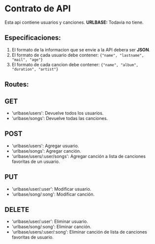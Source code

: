 # Contrato de API

Esta api contiene usuarios y canciones.
**URLBASE:** Todavia no tiene.

## Especificaciones:
1.  El formato de la informacion que se envie a la API debera ser **JSON**.
2.  El formato de cada usuario debe contener: <code>{"name", "lastname", "mail", "age"}</code>
3.  El formato de cada cancion debe contener: <code>{"name", "album", "duration", "artist"}</code>

## Routes:

## GET 
-  'urlbase/users': Devuelve todos los usuarios.
-  'urlbase/songs': Devuelve todas las canciones.
 
## POST 
- 'urlbase/users': Agregar usuario.
- 'urlbase/songs': Agregar canción.
- 'urlbase/users/:user/songs': Agregar canción a lista de canciones favoritas de un usuario.

## PUT 
-  'urlbase/user/:user': Modificar usuario.
-  'urlbase/song/:song': Modificar canción.

## DELETE 
-  'urlbase/user/:user': Eliminar usuario.
-  'urlbase/song/:song': Eliminar canción.
-  'urlbase/users/:user/:song': Eliminar canción de lista de canciones favoritas de usuario.
